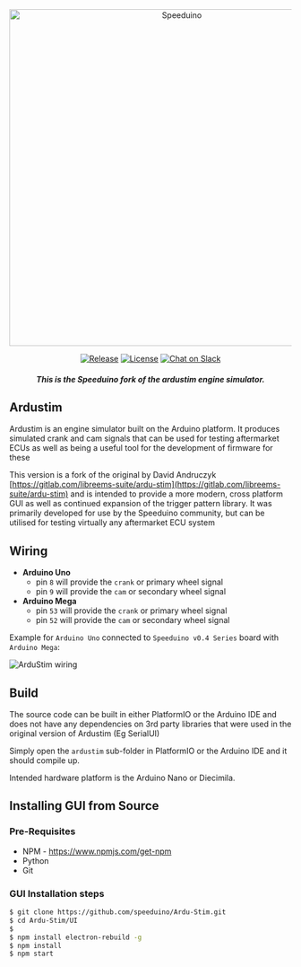 <div align="center">

<img src="https://github.com/speeduino/wiki.js/raw/master/img/Speeduino%20logo_med.png" alt="Speeduino" width="600" />

[![Release](https://img.shields.io/github/release/speeduino/Ardu-Stim.svg)](https://github.com/speeduino/Ardu-Stim/releases/latest)
[![License](https://img.shields.io/badge/license-GPLv3-blue.svg)](https://github.com/speeduino/Ardu-Stim/blob/master/LICENSE)
[![Chat on Slack](https://img.shields.io/badge/slack-speeduino-CC2B5E.svg?style=flat&logo=slack)](https://speeduino.com/home/community/slack)

##### This is the Speeduino fork of the ardustim engine simulator.
</div>

## Ardustim

Ardustim is an engine simulator built on the Arduino platform. It produces simulated crank and cam signals that can be used for testing aftermarket ECUs as well as being a useful tool for the development of firmware for these

This version is a fork of the original by David Andruczyk [https://gitlab.com/libreems-suite/ardu-stim](https://gitlab.com/libreems-suite/ardu-stim) and is intended to provide a more modern, cross platform GUI as well as continued expansion of the trigger pattern library. It was primarily developed for use by the Speeduino community, but can be utilised for testing virtually any aftermarket ECU system

## Wiring

- **Arduino Uno**
  - pin `8` will provide the `crank` or primary wheel signal
  - pin `9` will provide the `cam` or secondary wheel signal
- **Arduino Mega**
  - pin `53` will provide the `crank` or primary wheel signal
  - pin `52` will provide the `cam` or secondary wheel signal

Example for `Arduino Uno` connected to `Speeduino v0.4 Series` board with `Arduino Mega`:

![ArduStim wiring](docs/uno-v04-wiring.png)

## Build

The source code can be built in either PlatformIO or the Arduino IDE and does not have any dependencies on 3rd party libraries that were used in the original version of Ardustim (Eg SerialUI)

Simply open the `ardustim` sub-folder in PlatformIO or the Arduino IDE and it should compile up.

Intended hardware platform is the Arduino Nano or Diecimila.

## Installing GUI from Source

### Pre-Requisites

- NPM - https://www.npmjs.com/get-npm
- Python
- Git

### GUI Installation steps

```bash
$ git clone https://github.com/speeduino/Ardu-Stim.git
$ cd Ardu-Stim/UI
$
$ npm install electron-rebuild -g
$ npm install
$ npm start
```
